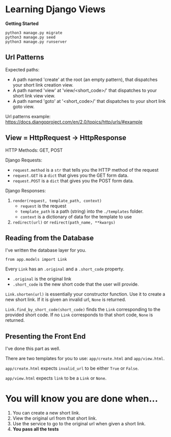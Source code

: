 # Learning Django Views

**Getting Started**

```
python3 manage.py migrate
python3 manage.py seed
python3 manage.py runserver
```

## Url Patterns

Expected paths:

-   A path named 'create' at the root (an empty pattern), that dispatches your
    short link creation view.
-   A path named 'view' at 'view/\<short_code\>/' that dispatches to your short
    link view view.
-   A path named 'goto' at '\<short_code\>/' that dispatches to your short link
    goto view.

Url patterns example:
https://docs.djangoproject.com/en/2.0/topics/http/urls/#example

## View = HttpRequest -> HttpResponse

HTTP Methods: GET, POST

Django Requests:

-   `request.method` is a `str` that tells you the HTTP method of the request
-   `request.GET` is a `dict` that gives you the GET form data.
-   `request.POST` is a `dict` that gives you the POST form data.

Django Responses:

1.  `render(request, template_path, context)`
    -   `request` is the request
    -   `template_path` is a path (string) into the `./templates` folder.
    -   `context` is a dictionary of data for the template to use
2.  `redirect(url)` or `redirect(path_name, **kwargs)`

## Reading from the Database

I've written the database layer for you.

`from app.models import Link`

Every `Link` has an `.original` and a `.short_code` property.

-   `.original` is the original link
-   `.short_code` is the new short code that the user will provide.

`Link.shorten(url)` is essentially your constructor function. Use it to create a
new short link. If it is given an invalid url, `None` is returned.

`Link.find_by_short_code(short_code)` finds the `Link` corresponding to the
provided short code. If no `Link` corresponds to that short code, `None` is
returned.

## Presenting the Front End

I've done this part as well.

There are two templates for you to use: `app/create.html` and `app/view.html`.

`app/create.html` expects `invalid_url` to be either `True` or `False`.

`app/view.html` expects `link` to be a `Link` or `None`.

# You will know you are done when...

1.  You can create a new short link.
2.  View the original url from that short link.
3.  Use the service to go to the original url when given a short link.
4.  **You pass all the tests**

